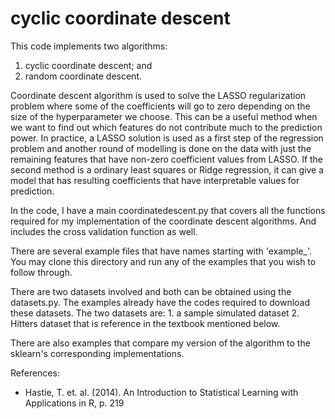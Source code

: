 # cyclic coordinate descent

This code implements two algorithms: 

1. cyclic coordinate descent; and 
2. random coordinate descent.

Coordinate descent algorithm is used to solve the LASSO regularization problem where some of the coefficients will go to zero depending on the size of the hyperparameter we choose. This can be a useful method when we want to find out which features do not contribute much to the prediction power. In practice, a LASSO solution is used as a first step of the regression problem and another round of modelling is done on the data with just the remaining features that have non-zero coefficient values from LASSO. If the second method is a ordinary least squares or Ridge regression, it can give a model that has resulting coefficients that have interpretable values for prediction. 

In the code, I have a main coordinatedescent.py that covers all the functions required for my implementation of the coordinate descent algorithms. And includes the cross validation function as well.

There are several example files that have names starting with 'example_'. You may clone this directory and run any of the examples that you wish to follow through.

There are two datasets involved and both can be obtained using the datasets.py. The examples already have the codes required to download these datasets. The two datasets are: 1. a sample simulated dataset 2. Hitters dataset that is reference in the textbook mentioned below.

There are also examples that compare my version of the algorithm to the sklearn's corresponding implementations. 

References:
- Hastie, T. et. al. (2014). An Introduction to Statistical Learning with Applications in R, p. 219
